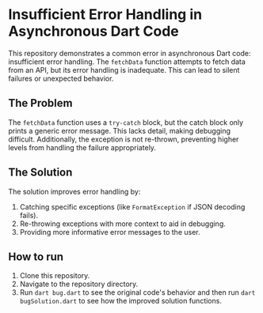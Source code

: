 # Insufficient Error Handling in Asynchronous Dart Code

This repository demonstrates a common error in asynchronous Dart code: insufficient error handling. The `fetchData` function attempts to fetch data from an API, but its error handling is inadequate.  This can lead to silent failures or unexpected behavior.

## The Problem

The `fetchData` function uses a `try-catch` block, but the catch block only prints a generic error message. This lacks detail, making debugging difficult.  Additionally, the exception is not re-thrown, preventing higher levels from handling the failure appropriately. 

## The Solution

The solution improves error handling by:

1.  Catching specific exceptions (like `FormatException` if JSON decoding fails).
2.  Re-throwing exceptions with more context to aid in debugging.
3.  Providing more informative error messages to the user.

## How to run

1. Clone this repository.
2. Navigate to the repository directory.
3. Run `dart bug.dart` to see the original code's behavior and then run `dart bugSolution.dart` to see how the improved solution functions. 